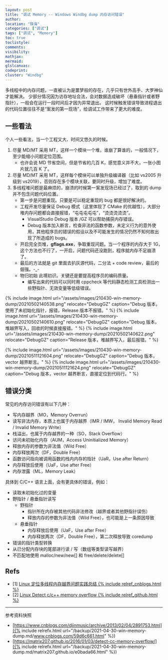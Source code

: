 ```yaml
---
layout: post
title: "调试 Memory -- Windows Windbg dump 内存访问错误"
author:
location: "珠海"
categories: ["调试"]
tags: ["调试", "Memory"]
toc: true
toclistyle:
comments:
visibility:
mathjax:
mermaid:
glslcanvas:
codeprint:
cluster: "Windbg"
---
```


多线程中的内存问题，一直被认为是噩梦般的存在，几乎只有世外高手、大罗神仙才能解决。
少部分情况因为访存地址合法，会对数据造成破坏（悬垂指针或者野指针），一般会在运行一段时间后才因为异常退出。
这时候触发错误导致进程退出的代码位置往往不是“案发的第一现场”，给调试工作带来了更大的难度。


## 一些看法

个人一些看法，当一个工程又大、时间又悠久的时候。

1. 尽量 MD/MT 采用 MT，这样一个模块一个堆，谁崩了算谁的，一般情况下，至少能缩小问题定位范围。
    * 也许会说 MD 节省空间，但是节省的几百 K，感觉意义并不大，一张小图片就几百 K 了。
2. 尽量 MD/MT 采用 MT，这样每个模块可以单独升级编译器（比如 vs2005 升级到 vs2019），否则存在多个模块关联，要同时升级，增加了难度。
3. 多线程堆问题是最麻烦的，崩溃的时候第一案发现场已经过了，取到的 dump 并不包含问题代码位置。
    * 第一步是问题重现。只要是可以稳定重现的 bug 都是很好解决的。
    * 工程开发尽量保证 Debug 模式（这里体现了 CMake 的优越性），大部分堆内存问题都会直接报错，“屯屯屯屯屯”，“烫烫烫烫烫”。
        * VisualStudio Debug 版本 /GZ 可以帮助捕获内存错误。<span imgid="DebugGZ" />
        * Debug 版本加入断言，检查非法的函数参数，未定义行为的意外使用，其他程序员的错误的假设以及不可能发生的情况仍然不知何故出现了所造成的 bugs。
    * 开启完全页堆，**gflags.exe**，争取重现问题。当一个程序的内存大于 1G，这个方法也不行了，一开启，问题代码还没跑到，程序就内存不足崩溃了。
    * 最后的方法就是 git 里面去扒灰源代码，二分法 + code review，最后的倔强。-_-
    * 物归初始 此境初识。关键还是要提高程序员的编码质量。
        * 编写出来的代码可以同时用 cppcheck 等代码静态检测工具检测出一些野指针、无效变量等低级错误。

{% include image.html url="/assets/images/210430-win-memory-dump/20210502140538.png" relocate="DebugGZ" caption="Debug 版本，使用了未初始化指针，报错，Release 版本不报错。" %}
{% include image.html url="/assets/images/210430-win-memory-dump/20210502140610.png" relocate="DebugGZ" caption="Debug 版本，堆越界写入，回收的时候直接报错。" %}
{% include image.html url="/assets/images/210430-win-memory-dump/20210502140622.png" relocate="DebugGZ" caption="Release 版本，堆越界写入，最后报错。" %}

{% include image.html url="/assets/images/210430-win-memory-dump/20210511121604.png" relocate="DebugGZ" caption="Debug 版本，vector 越界断言。" %}
{% include image.html url="/assets/images/210430-win-memory-dump/20210511121624.png" relocate="DebugGZ" caption="Debug 版本，vector 越界断言，直接定位到代码行。" %}


## 错误分类

常见的内存访问错误有以下几种：

* 写内存越界（MO，Memory Overrun）
* 读写非法内存，本质上也属于内存越界（IMR / IMW， Invalid Memory Read / Invalid Memory Write）
* 栈溢出，也属于内存越界的一种（SO，Stack Overflow）
* 访问未初始化内存（AUM，Access Uninitialized Memory）
* 释放内存的参数为非法值（Wild Free）
* 内存释放两次（DF，Double Free）
* 函数访问指向被调用函数的栈内内存的指针（UaR，Use after Return）
* 内存释放后使用（UaF，Use after Free）
* 内存泄露（ML，Memory Leak）

具体到 C/C++ 语言上面，会有更具体的错误，例如：

* 读取未初始化过的变量
* 野指针 / 悬垂指针读写
    * 野指针
        * 指针所在内存被其他代码非法修改（越界或者其他野指针误伤）
        * 释放内存的参数为非法值（Wild Free），也可能是上一条原因导致
    * 悬垂指针
        * 内存释放后使用（UaF，Use after Free）
        * 内存释放两次（DF，Double Free），第二次释放导致 coredump
* 错误的指针类型转换
* 从已分配内存块的尾部进行读 / 写（数组等类型读写越界）
* 不匹配地使用 malloc/new/new[] 和 free/delete/delete[]


## Refs

- [1] [Linux 定位多线程内存越界问题实践总结 {% include relref_cnblogs.html %}](https://www.cnblogs.com/djinmusic/archive/2013/02/04/2891753.html)
- [2] [Linux Detect c/c++ memory overflow {% include relref_github.html %}](https://matrix207.github.io/2016/01/03/detect-cc-memory-overflow/)

<hr class='reviewline'/>
<p class='reviewtip'><script type='text/javascript' src='{% include relref.html url="/assets/reviewjs/blogs/2021-04-30-win-memory-dump.md.js" %}'></script></p>
<font class='ref_snapshot'>参考资料快照</font>

- [https://www.cnblogs.com/djinmusic/archive/2013/02/04/2891753.html]({% include relrefx.html url="/backup/2021-04-30-win-memory-dump.md/www.cnblogs.com/59d6c661.html" %})
- [https://matrix207.github.io/2016/01/03/detect-cc-memory-overflow/]({% include relrefx.html url="/backup/2021-04-30-win-memory-dump.md/matrix207.github.io/e0bada66.html" %})
